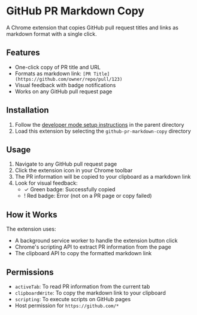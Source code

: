 # GitHub PR Markdown Copy

A Chrome extension that copies GitHub pull request titles and links as markdown format with a single click.

## Features

- One-click copy of PR title and URL
- Formats as markdown link: `[PR Title](https://github.com/owner/repo/pull/123)`
- Visual feedback with badge notifications
- Works on any GitHub pull request page

## Installation

1. Follow the [developer mode setup instructions](../README.md#enabling-developer-mode) in the parent directory
2. Load this extension by selecting the `github-pr-markdown-copy` directory

## Usage

1. Navigate to any GitHub pull request page
2. Click the extension icon in your Chrome toolbar
3. The PR information will be copied to your clipboard as a markdown link
4. Look for visual feedback:
   - ✓ Green badge: Successfully copied
   - ! Red badge: Error (not on a PR page or copy failed)

## How it Works

The extension uses:
- A background service worker to handle the extension button click
- Chrome's scripting API to extract PR information from the page
- The clipboard API to copy the formatted markdown link

## Permissions

- `activeTab`: To read PR information from the current tab
- `clipboardWrite`: To copy the markdown link to your clipboard
- `scripting`: To execute scripts on GitHub pages
- Host permission for `https://github.com/*`